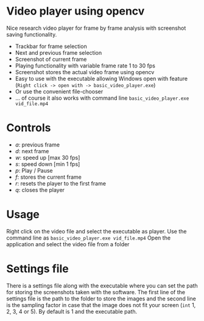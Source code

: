 # Video player using opencv
Nice research video player for frame by frame analysis with screenshot saving functionality.
- Trackbar for frame selection
- Next and previous frame selection
- Screenshot of current frame
- Playing functionality with variable frame rate 1 to 30 fps
- Screenshot stores the actual video frame using opencv
- Easy to use with the executable allowing Windows open with feature (`Right click -> open with -> basic_video_player.exe`)
- Or use the convenient file-chooser
- ... of course it also works with command line `basic_video_player.exe vid_file.mp4`

# Controls
- *a*: previous frame
- *d*: next frame
- *w*: speed up [max 30 fps]
- *s*: speed down [min 1 fps]
- *p*: Play / Pause
- *f*: stores the current frame
- *r*: resets the player to the first frame
- *q*: closes the player
# Usage
Right click on the video file and select the executable as player. 
Use the command line as `basic_video_player.exe vid_file.mp4`
Open the application and select the video file from a folder
# Settings file
There is a settings file along with the executable where you can set the path for storing the 
screenshots taken with the software. The first line of the settings file is the path to the 
folder to store the images and the second line is the sampling factor in case that the image 
does not fit your screen (`int` 1, 2, 3, 4 or 5). By default is 1 and the executable path.